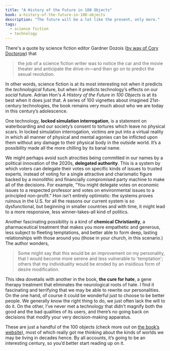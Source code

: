 ```yaml
---
title: "A History of the Future in 100 Objects"
book: a-history-of-the-future-in-100-objects
description: "The future will be a lot like the present, only more."
tags:
  - science fiction
  - technology
---
```


There's a quote by science fiction editor Gardner Dozois ([by way of Cory Doctorow](http://www.locusmag.com/Perspectives/2014/03/cory-doctorow-cold-equations-and-moral-hazard/)) that

> the job of a science fiction writer was to notice the car and the movie theater and anticipate the drive-in—and then go on to predict the sexual revolution.

In other words, science fiction is at its most interesting not when it predicts the *technological* future, but when it predicts technology’s effects on our *social* future. Adrian Hon's *A History of the Future in 100 Objects* is at its best when it does just that. A series of 100 vignettes about imagined 21st-century technologies, the book remains very much about who we are today in this century’s adolescence.

One technology, **locked simulation interrogation**, is a statement on waterboarding and our society’s consent to tortures which leave no physical scars. In locked simulation interrogation, victims are put into a virtual reality in which all manner of physical and mental agonies can be inflicted upon them without any damage to their physical body in the outside world. It’s a possibility made all the more chilling by its banal name.

We might perhaps avoid such atrocities being committed in our names by a political innovation of the 2020s, **delegated authority**. This is a system by which voters can delegate their votes on specific kinds of issues to trusted experts, instead of voting for a single attractive and charismatic figure backed by a monolithic and financially compromised party machine to make all of the decisions. For example, “You might delegate votes on economic issues to a respected professor and votes on environmental issues to a principled non-profit.” Hon isn’t entirely optimistic: the systems proves ruinous in the U.S. for all the reasons our current system is so dysfunctional, but beginning in smaller countries and with time, it might lead to a more responsive, less winner-takes-all kind of politics.

Another fascinating possibility is a kind of **chemical Christianity**, a pharmaceutical treatment that makes you more empathetic and generous, less subject to fleeting temptations, and better able to form deep, lasting relationships with those around you (those in your church, in this scenario.) The author wonders,

> Some might say that this would be an improvement on my personality, that I would become more serene and less vulnerable to 'temptation'; others that my individuality would be eroded by an insidious form of desire modification.

This idea dovetails with another in the book, **the cure for hate**, a gene therapy treatment that eliminates the neurological roots of hate. I find it fascinating and terrifying that we may be able to rewrite our personalities. On the one hand, of course it could be wonderful just to choose to be better people. We generally know the right thing to do, we just often lack the will to do it. On the other, I’ve never met a technology that didn’t magnify both the good and the bad qualities of its users, and there’s no going back on decisions that modify your very decision-making apparatus.

These are just a handful of the 100 objects (check more out on [the book’s website](http://ahistoryofthefuture.org/)), most of which really got me thinking about the kinds of worlds we may be living in decades hence. By all accounts, it’s going to be an interesting century, so you’d better start reading up on it.